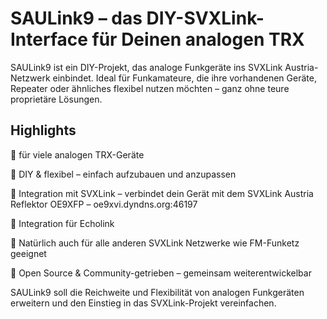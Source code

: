 # SAULink9 – das DIY-SVXLink-Interface für Deinen analogen TRX

SAULink9 ist ein DIY-Projekt, das analoge Funkgeräte ins SVXLink Austria-Netzwerk einbindet. Ideal für Funkamateure, die ihre vorhandenen Geräte, Repeater oder ähnliches flexibel nutzen möchten – ganz ohne teure proprietäre Lösungen.

## Highlights

🔹 für viele analogen TRX-Geräte

🔹 DIY & flexibel – einfach aufzubauen und anzupassen

🔹 Integration mit SVXLink – verbindet dein Gerät mit dem SVXLink Austria Reflektor OE9XFP – oe9xvi.dyndns.org:46197

🔹 Integration für Echolink

🔹 Natürlich auch für alle anderen SVXLink Netzwerke wie FM-Funketz geeignet

🔹 Open Source & Community-getrieben – gemeinsam weiterentwickelbar


SAULink9 soll die Reichweite und Flexibilität von analogen Funkgeräten erweitern und den Einstieg in das SVXLink-Projekt vereinfachen.

